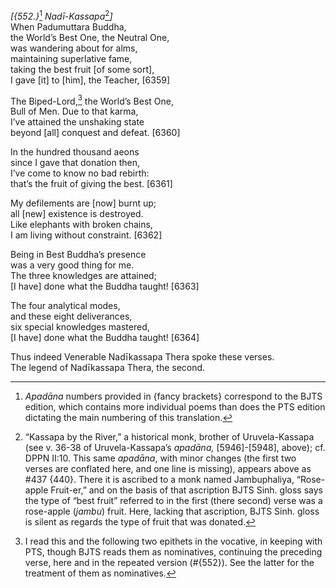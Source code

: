 *\[{552.}*[^1] *Nadī-Kassapa*[^2]*\]*  
When Padumuttara Buddha,  
the World’s Best One, the Neutral One,  
was wandering about for alms,  
maintaining superlative fame,  
taking the best fruit \[of some sort\],  
I gave \[it\] to \[him\], the Teacher, \[6359\]

The Biped-Lord,[^3] the World’s Best One,  
Bull of Men. Due to that karma,  
I’ve attained the unshaking state  
beyond \[all\] conquest and defeat. \[6360\]

In the hundred thousand aeons  
since I gave that donation then,  
I’ve come to know no bad rebirth:  
that’s the fruit of giving the best. \[6361\]

My defilements are \[now\] burnt up;  
all \[new\] existence is destroyed.  
Like elephants with broken chains,  
I am living without constraint. \[6362\]

Being in Best Buddha’s presence  
was a very good thing for me.  
The three knowledges are attained;  
\[I have\] done what the Buddha taught! \[6363\]

The four analytical modes,  
and these eight deliverances,  
six special knowledges mastered,  
\[I have\] done what the Buddha taught! \[6364\]

Thus indeed Venerable Nadīkassapa Thera spoke these verses.  
The legend of Nadīkassapa Thera, the second.

[^1]: *Apadāna* numbers provided in {fancy brackets} correspond to the
    BJTS edition, which contains more individual poems than does the PTS
    edition dictating the main numbering of this translation.

[^2]: “Kassapa by the River,” a historical monk, brother of
    Uruvela-Kassapa (see v. 36-38 of Uruvela-Kassapa’s *apadāna,*
    \[5946\]-\[5948\], above); cf. DPPN II:10. This same *apadāna*, with
    minor changes (the first two verses are conflated here, and one line
    is missing), appears above as \#437 {440}. There it is ascribed to a
    monk named Jambuphaliya, “Rose-apple Fruit-er,” and on the basis of
    that ascription BJTS Sinh. gloss says the type of “best fruit”
    referred to in the first (there second) verse was a rose-apple
    (*jambu*) fruit. Here, lacking that ascription, BJTS Sinh. gloss is
    silent as regards the type of fruit that was donated.

[^3]: I read this and the following two epithets in the vocative, in
    keeping with PTS, though BJTS reads them as nominatives, continuing
    the preceding verse, here and in the repeated version (\#{552}). See
    the latter for the treatment of them as nominatives.
